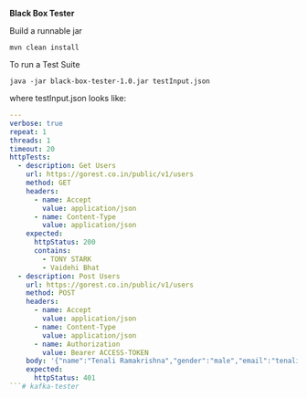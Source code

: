 ****Black Box Tester****

Build a runnable jar

`mvn clean install`

To run a Test Suite

`java -jar black-box-tester-1.0.jar testInput.json`

where testInput.json looks like:

```yaml
---
verbose: true
repeat: 1
threads: 1
timeout: 20
httpTests:
  - description: Get Users
    url: https://gorest.co.in/public/v1/users
    method: GET
    headers:
      - name: Accept
        value: application/json
      - name: Content-Type
        value: application/json
    expected:
      httpStatus: 200
      contains:
        - TONY STARK
        - Vaidehi Bhat
  - description: Post Users
    url: https://gorest.co.in/public/v1/users
    method: POST
    headers:
      - name: Accept
        value: application/json
      - name: Content-Type
        value: application/json
      - name: Authorization
        value: Bearer ACCESS-TOKEN
    body: '{"name":"Tenali Ramakrishna","gender":"male","email":"tenali.ramakrishna@15ce.com","status":"active"}'
    expected:
      httpStatus: 401
```# kafka-tester
